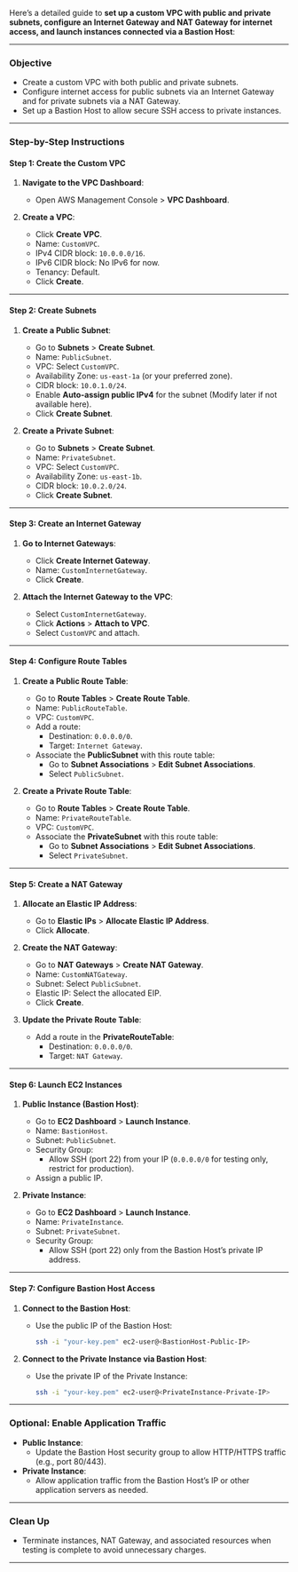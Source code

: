 Here’s a detailed guide to **set up a custom VPC with public and private subnets, configure an Internet Gateway and NAT Gateway for internet access, and launch instances connected via a Bastion Host**:

---

### **Objective**
- Create a custom VPC with both public and private subnets.
- Configure internet access for public subnets via an Internet Gateway and for private subnets via a NAT Gateway.
- Set up a Bastion Host to allow secure SSH access to private instances.

---

### **Step-by-Step Instructions**

#### **Step 1: Create the Custom VPC**
1. **Navigate to the VPC Dashboard**:
   - Open AWS Management Console > **VPC Dashboard**.

2. **Create a VPC**:
   - Click **Create VPC**.
   - Name: `CustomVPC`.
   - IPv4 CIDR block: `10.0.0.0/16`.
   - IPv6 CIDR block: No IPv6 for now.
   - Tenancy: Default.
   - Click **Create**.

---

#### **Step 2: Create Subnets**
1. **Create a Public Subnet**:
   - Go to **Subnets** > **Create Subnet**.
   - Name: `PublicSubnet`.
   - VPC: Select `CustomVPC`.
   - Availability Zone: `us-east-1a` (or your preferred zone).
   - CIDR block: `10.0.1.0/24`.
   - Enable **Auto-assign public IPv4** for the subnet (Modify later if not available here).
   - Click **Create Subnet**.

2. **Create a Private Subnet**:
   - Go to **Subnets** > **Create Subnet**.
   - Name: `PrivateSubnet`.
   - VPC: Select `CustomVPC`.
   - Availability Zone: `us-east-1b`.
   - CIDR block: `10.0.2.0/24`.
   - Click **Create Subnet**.

---

#### **Step 3: Create an Internet Gateway**
1. **Go to Internet Gateways**:
   - Click **Create Internet Gateway**.
   - Name: `CustomInternetGateway`.
   - Click **Create**.

2. **Attach the Internet Gateway to the VPC**:
   - Select `CustomInternetGateway`.
   - Click **Actions** > **Attach to VPC**.
   - Select `CustomVPC` and attach.

---

#### **Step 4: Configure Route Tables**
1. **Create a Public Route Table**:
   - Go to **Route Tables** > **Create Route Table**.
   - Name: `PublicRouteTable`.
   - VPC: `CustomVPC`.
   - Add a route:
     - Destination: `0.0.0.0/0`.
     - Target: `Internet Gateway`.
   - Associate the **PublicSubnet** with this route table:
     - Go to **Subnet Associations** > **Edit Subnet Associations**.
     - Select `PublicSubnet`.

2. **Create a Private Route Table**:
   - Go to **Route Tables** > **Create Route Table**.
   - Name: `PrivateRouteTable`.
   - VPC: `CustomVPC`.
   - Associate the **PrivateSubnet** with this route table:
     - Go to **Subnet Associations** > **Edit Subnet Associations**.
     - Select `PrivateSubnet`.

---

#### **Step 5: Create a NAT Gateway**
1. **Allocate an Elastic IP Address**:
   - Go to **Elastic IPs** > **Allocate Elastic IP Address**.
   - Click **Allocate**.

2. **Create the NAT Gateway**:
   - Go to **NAT Gateways** > **Create NAT Gateway**.
   - Name: `CustomNATGateway`.
   - Subnet: Select `PublicSubnet`.
   - Elastic IP: Select the allocated EIP.
   - Click **Create**.

3. **Update the Private Route Table**:
   - Add a route in the **PrivateRouteTable**:
     - Destination: `0.0.0.0/0`.
     - Target: `NAT Gateway`.

---

#### **Step 6: Launch EC2 Instances**
1. **Public Instance (Bastion Host)**:
   - Go to **EC2 Dashboard** > **Launch Instance**.
   - Name: `BastionHost`.
   - Subnet: `PublicSubnet`.
   - Security Group:
     - Allow SSH (port 22) from your IP (`0.0.0.0/0` for testing only, restrict for production).
   - Assign a public IP.

2. **Private Instance**:
   - Go to **EC2 Dashboard** > **Launch Instance**.
   - Name: `PrivateInstance`.
   - Subnet: `PrivateSubnet`.
   - Security Group:
     - Allow SSH (port 22) only from the Bastion Host’s private IP address.

---

#### **Step 7: Configure Bastion Host Access**
1. **Connect to the Bastion Host**:
   - Use the public IP of the Bastion Host:
     ```bash
     ssh -i "your-key.pem" ec2-user@<BastionHost-Public-IP>
     ```

2. **Connect to the Private Instance via Bastion Host**:
   - Use the private IP of the Private Instance:
     ```bash
     ssh -i "your-key.pem" ec2-user@<PrivateInstance-Private-IP>
     ```

---

### **Optional: Enable Application Traffic**
- **Public Instance**:
  - Update the Bastion Host security group to allow HTTP/HTTPS traffic (e.g., port 80/443).
- **Private Instance**:
  - Allow application traffic from the Bastion Host’s IP or other application servers as needed.

---

### **Clean Up**
- Terminate instances, NAT Gateway, and associated resources when testing is complete to avoid unnecessary charges.

---
